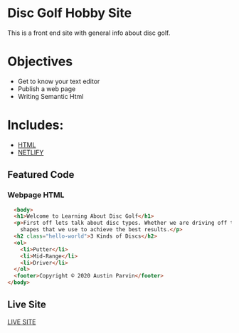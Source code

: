 # Disc Golf Hobby Site

This is a front end site with general info about disc golf. 

# Objectives

- Get to know your text editor
- Publish a web page
- Writing Semantic Html

# Includes: 

- [HTML](https://developer.mozilla.org/en-US/docs/Web/HTML)
- [NETLIFY](https://docs.netlify.com/?_ga=2.56383019.1272475466.1587169866-1421079835.1583768648)

## Featured Code

### Webpage HTML

```HTML
  <body>
  <h1>Welcome to Learning About Disc Golf</h1>
  <p>First off lets talk about disc types. Whether we are driving off the tee pad, or putting from 10ft there are disc
    shapes that we use to achieve the best results.</p>
  <h2 class="hello-world">3 Kinds of Discs</h2>
  <ol>
    <li>Putter</li>
    <li>Mid-Range</li>
    <li>Driver</li>
  </ol>
  <footer>Copyright © 2020 Austin Parvin</footer>
</body>
 ```
 
## Live Site

[LIVE SITE](https://disc-golf-austinparvin.netlify.app/)
